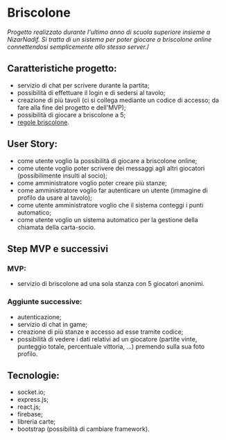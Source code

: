 # Briscolone
*Progetto realizzato durante l'ultimo anno di scuola superiore insieme a NizarNadif. Si tratta di un sistema per poter giocare a briscolone online connettendosi semplicemente allo stesso server.*/

## Caratteristiche progetto:
- servizio di chat per scrivere durante la partita;
- possibilità di effettuare il login e di sedersi al tavolo;
- creazione di più tavoli (ci si collega mediante un codice di accesso; da fare alla fine del progetto e dell'MVP);
- possibilità di giocare a briscolone a 5;
- [regole briscolone](https://digilander.libero.it/RabSide/regole.htm).

## User Story:
- come utente voglio la possibilità di giocare a briscolone online;
- come utente voglio poter scrivere dei messaggi agli altri giocatori (possibilimente insulti al socio);
- come amministratore voglio poter creare più stanze;
- come amministratore voglio far autenticare un utente (immagine di profilo da usare al tavolo);
- come utente amministratore voglio che il sistema conteggi i punti automatico;
- come utente voglio un sistema automatico per la gestione della chiamata della carta-socio.

## Step MVP e successivi

### MVP:
- servizio di briscolone ad una sola stanza con 5 giocatori anonimi.
### Aggiunte successive:
- autenticazione;
- servizio di chat in game;
- creazione di più stanze e accesso ad esse tramite codice;
- possibilità di vedere i dati relativi ad un giocatore (partite vinte, punteggio totale, percentuale vittoria, ...) premendo sulla sua foto profilo.

## Tecnologie:
- socket.io;
- express.js;
- react.js;
- firebase;
- libreria carte;
- bootstrap (possibilità di cambiare framework).
